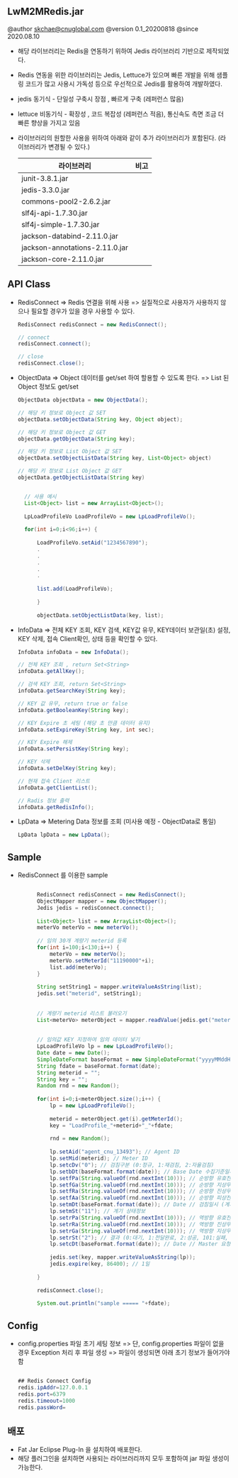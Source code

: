 ## LwM2MRedis.jar

@author skchae@cnuglobal.com
@version 0.1_20200818
@since 2020.08.10

* 해당 라이브러리는 Redis을 연동하기 위하여 Jedis 라이브러리 기반으로 제작되었다.
* Redis 연동을 위한 라이브러리는 Jedis, Lettuce가 있으며 빠른 개발을 위해 샘플링 코드가 많고 사용시 가독성 등으로 우선적으로 Jedis를 활용하여 개발하였다.
* jedis 동기식 - 단일성 구축시 장점 , 빠르게 구축 (레퍼런스 많음)
* lettuce 비동기식 - 확장성 , 코드 복잡성 (레퍼런스 적음), 통신속도 측면 조금 더 빠른 향상을 가지고 있음
* 라이브러리의 원할한 사용을 위하여 아래와 같이 추가 라이브러리가 포함된다. (라이브러리가 변경될 수 있다.)

  |라이브러리              |비고      |
  |----------------|-----------|
  |junit-3.8.1.jar||
  |jedis-3.3.0.jar||
  |commons-pool2-2.6.2.jar||
  |slf4j-api-1.7.30.jar||
  |slf4j-simple-1.7.30.jar||
  |jackson-databind-2.11.0.jar||
  |jackson-annotations-2.11.0.jar||
  |jackson-core-2.11.0.jar||


## API Class

- RedisConnect
  => Redis 연결을 위해 사용
  => 실질적으로 사용자가 사용하지 않으나 필요할 경우가 있을 경우 사용할 수 있다.
  ```java
  RedisConnect redisConnect = new RedisConnect();

  // connect
  redisConnect.connect();

  // close
  redisConnect.close();

  ```  

- ObjectData
  => Object 데이터를 get/set 하여 할용할 수 있도록 한다.
  => List 된 Object 정보도 get/set

  ```java
  ObjectData objectData = new ObjectData();

  // 해당 키 정보로 Object 값 SET
  objectData.setObjectData(String key, Object object);
  
  // 해당 키 정보로 Object 값 GET
  objectData.getObjectData(String key);

  // 해당 키 정보로 List Object 값 SET
  objectData.setObjectListData(String key, List<Object> object)
  
  // 해당 키 정보로 List Object 값 GET
  objectData.getObjectListData(String key)

  ```  
  
  ```java

	// 사용 예시
	List<Object> list = new ArrayList<Object>();
		
	LpLoadProfileVo LoadProfileVo = new LpLoadProfileVo();
	
	for(int i=0;i<96;i++) {
		
		LoadProfileVo.setAid("1234567890");
		.
		.
		.
		.
		.
			
		list.add(LoadProfileVo);
			
		}
		
		objectData.setObjectListData(key, list);
  ``` 

- InfoData
  => 전체 KEY 조회, KEY 검색, KEY값 유무, KEY데이터 보관일(초) 설정, KEY 삭제, 접속 Client확인, 상태 등을 확인할 수 있다.

  ```java
  InfoData infoData = new InfoData();
  
  // 전체 KEY 조회 , return Set<String>
  infoData.getAllKey();

  // 검색 KEY 조회, return Set<String>
  infoData.getSearchKey(String key);

  // KEY 값 유무, return true or false
  infoData.getBooleanKey(String key);
  
  // KEY Expire 초 세팅 (해당 초 만큼 데이터 유지)
  infoData.setExpireKey(String key, int sec);
  
  // KEY Expire 해제
  infoData.setPersistKey(String key);
  
  // KEY 삭제
  infoData.setDelKey(String key);
  
  // 현재 접속 Client 리스트
  infoData.getClientList();
  
  // Radis 정보 출력
  infoData.getRedisInfo();
  
  ```  
  
- LpData
  => Metering Data 정보를 조회 (미사용 예정 - ObjectData로 통일)
  ```java
  LpData lpData = new LpData();
  
  ```  
  

## Sample

- RedisConnect 를 이용한 sample

  ```java

		RedisConnect redisConnect = new RedisConnect();
		ObjectMapper mapper = new ObjectMapper();
		Jedis jedis = redisConnect.connect();
		
		List<Object> list = new ArrayList<Object>();
		meterVo meterVo = new meterVo();
		
		// 임의 30개 계량기 meterid 등록
		for(int i=100;i<130;i++) {
			meterVo = new meterVo();
			meterVo.setMeterId("11190000"+i);
			list.add(meterVo);
		}
		
		String setString1 = mapper.writeValueAsString(list);
		jedis.set("meterid", setString1);
		
		
		// 계량기 meterid 리스트 불러오기
		List<meterVo> meterObject = mapper.readValue(jedis.get("meterid"),new TypeReference<List<meterVo>>(){});
		
		
		// 임의값 KEY 지정하여 임의 데이터 넣기
		LpLoadProfileVo lp = new LpLoadProfileVo();
		Date date = new Date();
		SimpleDateFormat baseFormat = new SimpleDateFormat("yyyyMMddHHmm");
		String fdate = baseFormat.format(date);
		String meterid = "";
		String key = "";
		Random rnd = new Random();
		
		for(int i=0;i<meterObject.size();i++) {
			lp = new LpLoadProfileVo();
			
			meterid = meterObject.get(i).getMeterId();
			key = "LoadProfile_"+meterid+"_"+fdate;
			
			rnd = new Random();
			
			lp.setAid("agent_cnu_13493"); // Agent ID
			lp.setMid(meterid); // Meter ID
			lp.setcDv("0"); // 검침구분 (0:정규, 1:재검침, 2:자율검침)
			lp.setbDt(baseFormat.format(date)); // Base Date 수집기준일시
			lp.setfPa(String.valueOf(rnd.nextInt(10))); // 순방향 유효전력량
			lp.setfGa(String.valueOf(rnd.nextInt(10))); // 순방향 지상무효전력량
			lp.setfRa(String.valueOf(rnd.nextInt(10))); // 순방향 진상무효전력량
			lp.setfAa(String.valueOf(rnd.nextInt(10))); // 순방향 피상전력량
			lp.setmDt(baseFormat.format(date)); // Date // 검침일시 (계기기록시간)
			lp.setmSt("11"); // 계기 상태정보
			lp.setrPa(String.valueOf(rnd.nextInt(10))); // 역방향 유효전력량
			lp.setrRa(String.valueOf(rnd.nextInt(10))); // 역방향 진상무효전력량
			lp.setrGa(String.valueOf(rnd.nextInt(10))); // 역방향 지상무효전력량
			lp.setrSt("2"); // 결과 (0:대기, 1:전달완료, 2:성공, 101:실패, 102:미지원)
			lp.setcDt(baseFormat.format(date)); // Date // Master 요청에 대한 상세정보
	
			jedis.set(key, mapper.writeValueAsString(lp));
			jedis.expire(key, 86400); // 1일 
			
		}
		
		redisConnect.close();
		
		System.out.println("sample ===== "+fdate);
  
  ```  


## Config

- config.properties 파일 초기 세팅 정보
  => 단, config.properties 파일이 없을 경우 Exception 처리 후 파일 생성
  => 파일이 생성되면 아래 초기 정보가 들어가야 함

  ```java

  ## Redis Connect Config
  redis.ipAddr=127.0.0.1
  redis.port=6379
  redis.timeout=1000
  redis.passWord=

  ```


## 배포

* Fat Jar Eclipse Plug-In 을 설치하여 배포한다.
* 해당 플러그인을 설치하면 사용되는 라이브러리까지 모두 포함하여 jar 파일 생성이 가능한다.
